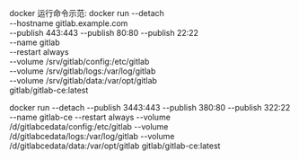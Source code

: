 docker 运行命令示范:
docker run --detach \
    --hostname gitlab.example.com \
    --publish 443:443 --publish 80:80 --publish 22:22 \
    --name gitlab \
    --restart always \
    --volume /srv/gitlab/config:/etc/gitlab \
    --volume /srv/gitlab/logs:/var/log/gitlab \
    --volume /srv/gitlab/data:/var/opt/gitlab \
    gitlab/gitlab-ce:latest


docker run --detach --publish 3443:443 --publish 380:80 --publish 322:22 --name gitlab-ce --restart always --volume /d/gitlabcedata/config:/etc/gitlab --volume /d/gitlabcedata/logs:/var/log/gitlab --volume /d/gitlabcedata/data:/var/opt/gitlab      gitlab/gitlab-ce:latest
